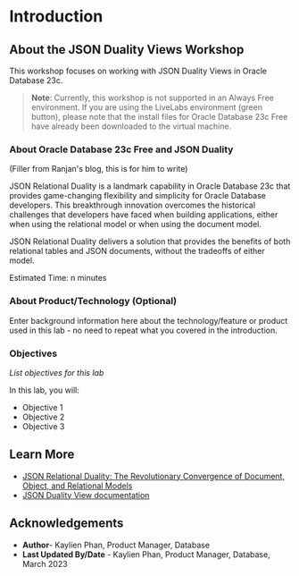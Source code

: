 # Introduction

## About the JSON Duality Views Workshop

This workshop focuses on working with JSON Duality Views in Oracle Database 23c.

> **Note**: Currently, this workshop is not supported in an Always Free environment. If you are using the LiveLabs environment (green button), please note that the install files for Oracle Database 23c Free have already been downloaded to the virtual machine.

### **About Oracle Database 23c Free and JSON Duality**

(Filler from Ranjan's blog, this is for him to write)

JSON Relational Duality is a landmark capability in Oracle Database 23c that provides game-changing flexibility and simplicity for Oracle Database developers. This breakthrough innovation overcomes the historical challenges that developers have faced when building applications, either when using the relational model or when using the document model.  

JSON Relational Duality delivers a solution that provides the benefits of both relational tables and JSON documents, without the tradeoffs of either model.

Estimated Time: n minutes

### About Product/Technology (Optional)
Enter background information here about the technology/feature or product used in this lab - no need to repeat what you covered in the introduction.

### Objectives

*List objectives for this lab*

In this lab, you will:
* Objective 1
* Objective 2
* Objective 3

## Learn More

* [JSON Relational Duality: The Revolutionary Convergence of Document, Object, and Relational Models](https://blogs.oracle.com/database/post/json-relational-duality-app-dev)
* [JSON Duality View documentation](http://docs.oracle.com)

## Acknowledgements

- **Author**- Kaylien Phan, Product Manager, Database 
- **Last Updated By/Date** - Kaylien Phan, Product Manager, Database, March 2023
